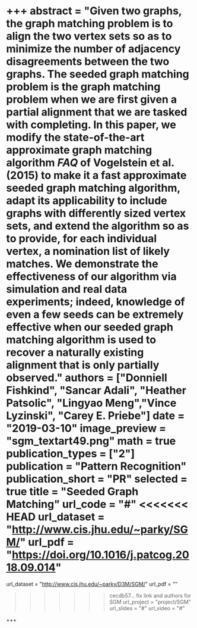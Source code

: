 +++
abstract = "Given two graphs, the graph matching problem is to align the two vertex sets so as to minimize the number of adjacency disagreements between the two graphs. The seeded graph matching problem is the graph matching problem when we are first given a partial alignment that we are tasked with completing. In this paper, we modify the state-of-the-art approximate graph matching algorithm *FAQ* of Vogelstein et al. (2015) to make it a fast approximate seeded graph matching algorithm, adapt its applicability to include graphs with differently sized vertex sets, and extend the algorithm so as to provide, for each individual vertex, a nomination list of likely matches. We demonstrate the effectiveness of our algorithm via simulation and real data experiments; indeed, knowledge of even a few seeds can be extremely effective when our seeded graph matching algorithm is used to recover a naturally existing alignment that is only partially observed."
authors = ["Donniell Fishkind", "Sancar Adali", "Heather Patsolic", "Lingyao Meng","Vince Lyzinski", "Carey E. Priebe"]
date = "2019-03-10"
image_preview = "sgm_textart49.png"
math = true
publication_types = ["2"]
publication = "Pattern Recognition"
publication_short = "PR"
selected = true
title = "Seeded Graph Matching"
url_code = "#"
<<<<<<< HEAD
url_dataset = "http://www.cis.jhu.edu/~parky/SGM/"
url_pdf = "https://doi.org/10.1016/j.patcog.2018.09.014"
=======
url_dataset = "http://www.cis.jhu.edu/~parky/D3M/SGM/"
url_pdf = ""
>>>>>>> cecdb57... fix link and authors for SGM
url_project = "project/SGM"
url_slides = "#"
url_video = "#"

+++
